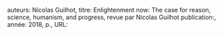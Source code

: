auteurs: Nicolas Guilhot, 
titre: Enlightenment now: The case for reason, science, humanism, and progress, revue par Nicolas Guilhot
publication:, 
année: 2018, 
p.,
URL: 

